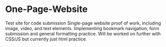 # One-Page-Website
Test site for code submission
Single-page website proof of work, including image, video, and text elements.
Implementing bookmark navigation, form submission and general formatting practice.
Will be worked on further with CSS/JS but currently just html practice.
